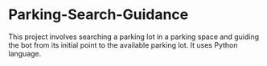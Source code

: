 # Parking-Search-Guidance

This project involves searching a parking lot in a parking space and guiding the bot from its initial point to the available parking lot.
It uses Python language.
